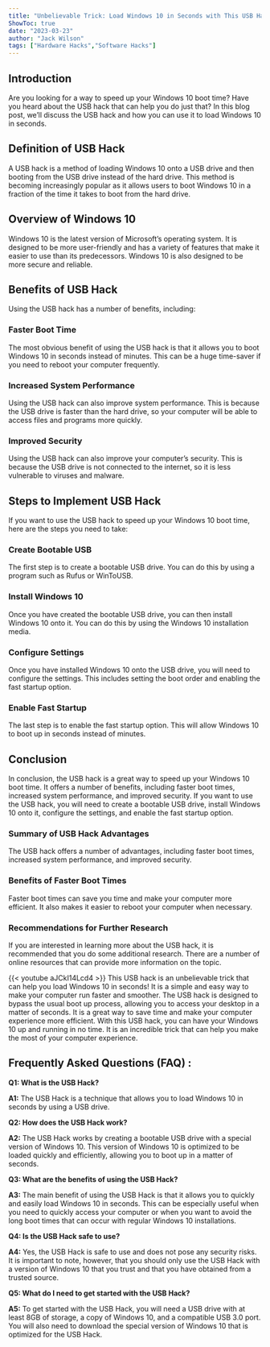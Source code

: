 ```yaml
---
title: "Unbelievable Trick: Load Windows 10 in Seconds with This USB Hack!"
ShowToc: true 
date: "2023-03-23"
author: "Jack Wilson" 
tags: ["Hardware Hacks","Software Hacks"]
---
```

## Introduction

Are you looking for a way to speed up your Windows 10 boot time? Have you heard about the USB hack that can help you do just that? In this blog post, we’ll discuss the USB hack and how you can use it to load Windows 10 in seconds. 

## Definition of USB Hack

A USB hack is a method of loading Windows 10 onto a USB drive and then booting from the USB drive instead of the hard drive. This method is becoming increasingly popular as it allows users to boot Windows 10 in a fraction of the time it takes to boot from the hard drive. 

## Overview of Windows 10

Windows 10 is the latest version of Microsoft’s operating system. It is designed to be more user-friendly and has a variety of features that make it easier to use than its predecessors. Windows 10 is also designed to be more secure and reliable. 

## Benefits of USB Hack

Using the USB hack has a number of benefits, including: 

### Faster Boot Time

The most obvious benefit of using the USB hack is that it allows you to boot Windows 10 in seconds instead of minutes. This can be a huge time-saver if you need to reboot your computer frequently. 

### Increased System Performance

Using the USB hack can also improve system performance. This is because the USB drive is faster than the hard drive, so your computer will be able to access files and programs more quickly. 

### Improved Security

Using the USB hack can also improve your computer’s security. This is because the USB drive is not connected to the internet, so it is less vulnerable to viruses and malware. 

## Steps to Implement USB Hack

If you want to use the USB hack to speed up your Windows 10 boot time, here are the steps you need to take: 

### Create Bootable USB

The first step is to create a bootable USB drive. You can do this by using a program such as Rufus or WinToUSB. 

### Install Windows 10

Once you have created the bootable USB drive, you can then install Windows 10 onto it. You can do this by using the Windows 10 installation media. 

### Configure Settings

Once you have installed Windows 10 onto the USB drive, you will need to configure the settings. This includes setting the boot order and enabling the fast startup option. 

### Enable Fast Startup

The last step is to enable the fast startup option. This will allow Windows 10 to boot up in seconds instead of minutes. 

## Conclusion

In conclusion, the USB hack is a great way to speed up your Windows 10 boot time. It offers a number of benefits, including faster boot times, increased system performance, and improved security. If you want to use the USB hack, you will need to create a bootable USB drive, install Windows 10 onto it, configure the settings, and enable the fast startup option. 

### Summary of USB Hack Advantages

The USB hack offers a number of advantages, including faster boot times, increased system performance, and improved security. 

### Benefits of Faster Boot Times

Faster boot times can save you time and make your computer more efficient. It also makes it easier to reboot your computer when necessary. 

### Recommendations for Further Research

If you are interested in learning more about the USB hack, it is recommended that you do some additional research. There are a number of online resources that can provide more information on the topic.

{{< youtube aJCkI14Lcd4 >}} 
This USB hack is an unbelievable trick that can help you load Windows 10 in seconds! It is a simple and easy way to make your computer run faster and smoother. The USB hack is designed to bypass the usual boot up process, allowing you to access your desktop in a matter of seconds. It is a great way to save time and make your computer experience more efficient. With this USB hack, you can have your Windows 10 up and running in no time. It is an incredible trick that can help you make the most of your computer experience.

## Frequently Asked Questions (FAQ) :
**Q1: What is the USB Hack?**

**A1:** The USB Hack is a technique that allows you to load Windows 10 in seconds by using a USB drive.

**Q2: How does the USB Hack work?**

**A2:** The USB Hack works by creating a bootable USB drive with a special version of Windows 10. This version of Windows 10 is optimized to be loaded quickly and efficiently, allowing you to boot up in a matter of seconds.

**Q3: What are the benefits of using the USB Hack?**

**A3:** The main benefit of using the USB Hack is that it allows you to quickly and easily load Windows 10 in seconds. This can be especially useful when you need to quickly access your computer or when you want to avoid the long boot times that can occur with regular Windows 10 installations.

**Q4: Is the USB Hack safe to use?**

**A4:** Yes, the USB Hack is safe to use and does not pose any security risks. It is important to note, however, that you should only use the USB Hack with a version of Windows 10 that you trust and that you have obtained from a trusted source.

**Q5: What do I need to get started with the USB Hack?**

**A5:** To get started with the USB Hack, you will need a USB drive with at least 8GB of storage, a copy of Windows 10, and a compatible USB 3.0 port. You will also need to download the special version of Windows 10 that is optimized for the USB Hack.





